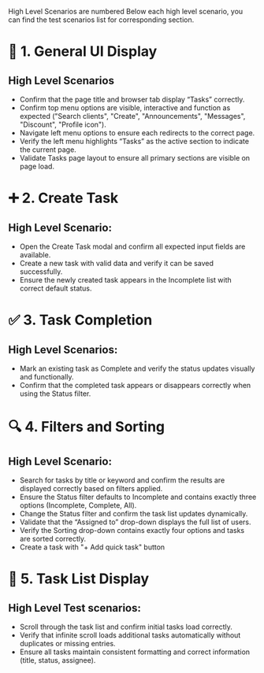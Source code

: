 High Level Scenarios are numbered
Below each high level scenario, you can find the test scenarios list for corresponding section.

# 🧱 1. General UI Display
## High Level Scenarios
- Confirm that the page title and browser tab display “Tasks” correctly.
- Confirm top menu options are visible, interactive and function as expected ("Search clients", "Create", "Announcements", "Messages", "Discount", "Profile icon").
- Navigate left menu options to ensure each redirects to the correct page.
- Verify the left menu highlights “Tasks” as the active section to indicate the current page.
- Validate Tasks page layout to ensure all primary sections are visible on page load.

# ➕ 2. Create Task
## High Level Scenario:
- Open the Create Task modal and confirm all expected input fields are available.
- Create a new task with valid data and verify it can be saved successfully.
- Ensure the newly created task appears in the Incomplete list with correct default status.

# ✅ 3. Task Completion
## High Level Scenarios:
- Mark an existing task as Complete and verify the status updates visually and functionally.
- Confirm that the completed task appears or disappears correctly when using the Status filter.

# 🔍 4. Filters and Sorting
## High Level Scenario: 
- Search for tasks by title or keyword and confirm the results are displayed correctly based on filters applied.
- Ensure the Status filter defaults to Incomplete and contains exactly three options (Incomplete, Complete, All).
- Change the Status filter and confirm the task list updates dynamically.
- Validate that the “Assigned to” drop-down displays the full list of users.
- Verify the Sorting drop-down contains exactly four options and tasks are sorted correctly.
- Create a task with "+ Add quick task" button

# 🔄 5. Task List Display
## High Level Test scenarios:
- Scroll through the task list and confirm initial tasks load correctly.
- Verify that infinite scroll loads additional tasks automatically without duplicates or missing entries.
- Ensure all tasks maintain consistent formatting and correct information (title, status, assignee).